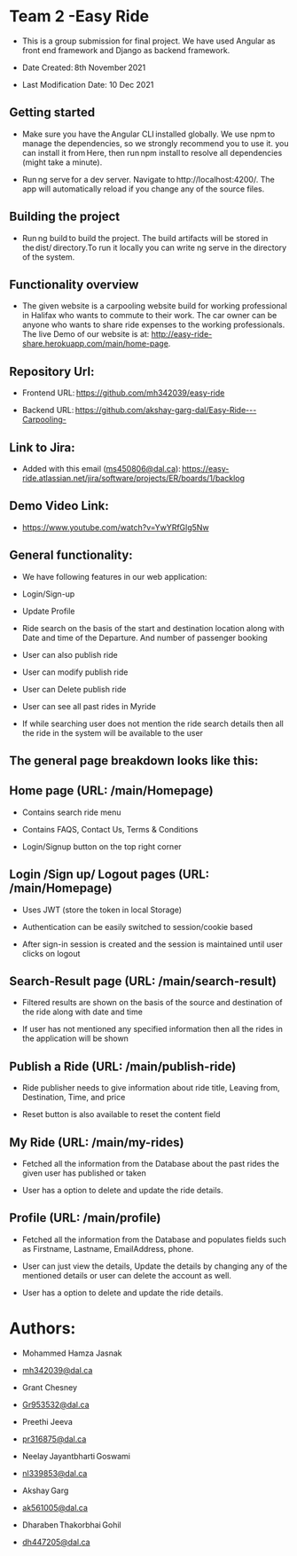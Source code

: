 # Team 2 -Easy Ride  

* This is a group submission for final project. We have used Angular as front end framework and Django as backend framework. 

* Date Created: 8th November 2021 

* Last Modification Date: 10 Dec 2021 

## Getting started 

* Make sure you have the Angular CLI installed globally. We use npm to manage the dependencies, so we strongly recommend you to use it. you can install it from Here, then run npm install to resolve all dependencies (might take a minute). 

* Run ng serve for a dev server. Navigate to http://localhost:4200/. The app will automatically reload if you change any of the source files. 

## Building the project 

* Run ng build to build the project. The build artifacts will be stored in the dist/ directory.To run it locally you can write ng serve in the directory of the system. 

## Functionality overview 

* The given website is a carpooling website build for working professional in Halifax who wants to commute to their work. The car owner can be anyone who wants to share ride expenses to the working professionals. The live Demo of our website is at: http://easy-ride-share.herokuapp.com/main/home-page.  

## Repository Url: 

* Frontend URL: https://github.com/mh342039/easy-ride 

* Backend URL: https://github.com/akshay-garg-dal/Easy-Ride---Carpooling- 

 
## Link to Jira: 

* Added with this email (ms450806@dal.ca): https://easy-ride.atlassian.net/jira/software/projects/ER/boards/1/backlog 

 

## Demo Video Link: 

* https://www.youtube.com/watch?v=YwYRfGlg5Nw 

 

## General functionality: 

* We have following features in our web application: 

* Login/Sign-up 

* Update Profile 

* Ride search on the basis of the start and destination location along with Date and time of the Departure. And number of passenger booking 

* User can also publish ride 

* User can modify publish ride  

* User can Delete publish ride  

* User can see all past rides in Myride 

* If while searching user does not mention the ride search details then all the ride in the system will be available to the user 

## The general page breakdown looks like this: 

## Home page (URL: /main/Homepage) 

* Contains search ride menu 

* Contains FAQS, Contact Us, Terms & Conditions  

* Login/Signup button on the top right corner  

## Login /Sign up/ Logout pages (URL: /main/Homepage) 

* Uses JWT (store the token in local Storage) 

* Authentication can be easily switched to session/cookie based 

* After sign-in session is created and the session is  maintained until user clicks on logout 

## Search-Result page (URL: /main/search-result) 

* Filtered results are shown on the basis of the source and destination of the ride along with date and time 

* If user has not mentioned any specified information then all the rides in the application will be shown 

## Publish a Ride (URL: /main/publish-ride) 

* Ride publisher needs to give information about ride title, Leaving from, Destination, Time, and price  

* Reset button is also available to reset the content field 

## My Ride (URL: /main/my-rides) 

* Fetched all the information from the Database about the past rides the given user has published or taken  

* User has a option to delete and update the ride details. 

## Profile (URL: /main/profile) 

* Fetched all the information from the Database and populates fields such as Firstname, Lastname, EmailAddress, phone. 

* User can just view the details, Update the details by changing any of the mentioned details or user can delete the account as well.  

* User has a option to delete and update the ride details. 

# Authors: 

* Mohammed Hamza Jasnak  
* mh342039@dal.ca   

* Grant Chesney  
* Gr953532@dal.ca  

* Preethi Jeeva  
* pr316875@dal.ca   

* Neelay Jayantbharti Goswami  
* nl339853@dal.ca  

* Akshay Garg  
* ak561005@dal.ca  

* Dharaben Thakorbhai Gohil  
* dh447205@dal.ca   

 

 

 
